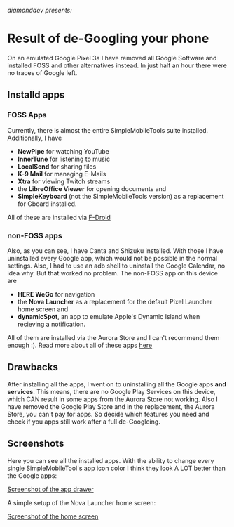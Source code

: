 *diamonddev presents:*
# Result of de-Googling your phone
On an emulated Google Pixel 3a I have removed all Google Software and installed FOSS and other alternatives instead. In just half an hour there were no traces of Google left.
## Installd apps
### FOSS Apps
Currently, there is almost the entire SimpleMobileTools suite installed. Additionally, I have
- **NewPipe** for watching YouTube
- **InnerTune** for listening to music
- **LocalSend** for sharing files
- **K-9 Mail** for managing E-Mails
- **Xtra** for viewing Twitch streams
- the **LibreOffice Viewer** for opening documents and
- **SimpleKeyboard** (not the SimpleMobileTools version) as a replacement for Gboard installed.

All of these are installed via [F-Droid](https://f-droid.org)
### non-FOSS apps
Also, as you can see, I have Canta and Shizuku installed. With those I have uninstalled every Google app, which would not be possible in the normal settings. Also, I had to use an adb shell to uninstall the Google Calendar, no idea why. But that worked no problem. The non-FOSS app on this device are
- **HERE WeGo** for navigation
- the **Nova Launcher** as a replacement for the default Pixel Launcher home screen and
- **dynamicSpot**, an app to emulate Apple's Dynamic Island when recieving a notification.

All of them are installed via the Aurora Store and I can't recommend them enough :). Read more about all of these apps [here](https://github.com/diam0ndkiller/degoogle/blob/main/foss%20apps.md)
## Drawbacks
After installing all the apps, I went on to uninstalling all the Google apps **and services**. This means, there are no Google Play Services on this device, which CAN result in some apps from the Aurora Store not working. Also I have removed the Google Play Store and in the replacement, the Aurora Store, you can't pay for apps. So decide which features you need and check if you apps still work after a full de-Googleing.
## Screenshots
Here you can see all the installed apps. With the ability to change every single SimpleMobileTool's app icon color I think they look A LOT better than the Google apps:

[Screenshot of the app drawer](https://github.com/diam0ndkiller/degoogle/blob/main/assets/de-googled%20pixel%20drawer.png)

A simple setup of the Nova Launcher home screen:

[Screenshot of the home screen](https://github.com/diam0ndkiller/degoogle/blob/main/assets/de-googled%20pixel%20home.png)

